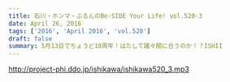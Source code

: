```yaml
---
title: 石川・ホンマ・ぶるんのBe-SIDE Your Life! vol.520-3
date: April 26, 2016
tags: ['2016', 'April 2016', 'vol.520']
draft: false
summary: 5月13日でちょうど10周年！はたして諸々間に合うのか！？ISHII
---
```


http://project-phi.ddo.jp/ishikawa/ishikawa520_3.mp3